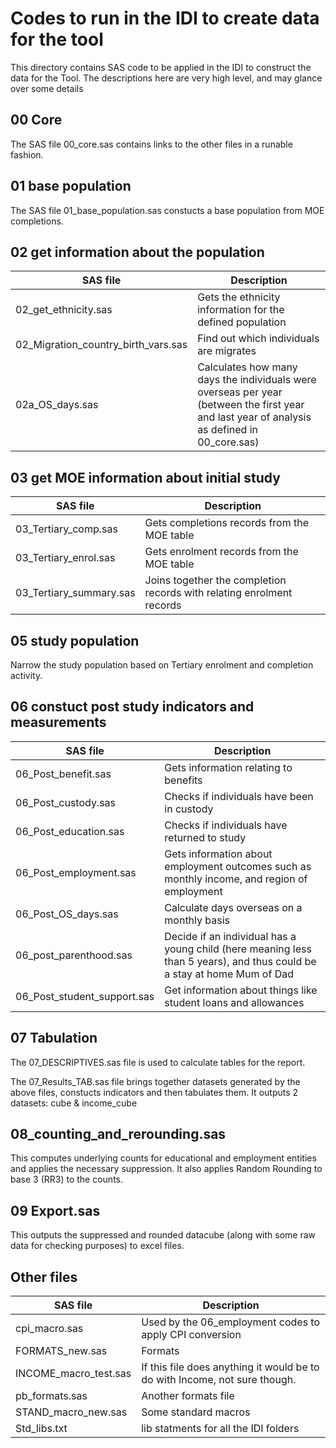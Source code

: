 # Codes to run in the IDI to create data for the tool
This directory contains SAS code to be applied in the IDI to construct the data for the Tool. The descriptions here are very high level, and may glance over some details

## 00 Core
The SAS file 00_core.sas contains links to the other files in a runable fashion.

## 01 base population
The SAS file 01_base_population.sas constucts a base population from MOE completions.

## 02 get information about the population

| SAS file | Description |
| ------------- | ------------- |
| 02_get_ethnicity.sas  | Gets the ethnicity information for the defined population  |
| 02_Migration_country_birth_vars.sas  | Find out which individuals are migrates  |
| 02a_OS_days.sas | Calculates how many days the individuals were overseas per year (between the first year and last year of analysis as defined in 00_core.sas) |

## 03 get MOE information about initial study

| SAS file | Description |
| ------------- | ------------- |
| 03_Tertiary_comp.sas  | Gets completions records from the MOE table  |
| 03_Tertiary_enrol.sas  | Gets enrolment records from the MOE table  |
| 03_Tertiary_summary.sas | Joins together the completion records with relating enrolment records |


## 05 study population
Narrow the study population based on Tertiary enrolment and completion activity.

## 06 constuct post study indicators and measurements

| SAS file | Description |
| ------------- | ------------- |
| 06_Post_benefit.sas  | Gets information relating to benefits |
| 06_Post_custody.sas  | Checks if individuals have been in custody  |
| 06_Post_education.sas | Checks if individuals have returned to study |
| 06_Post_employment.sas | Gets information about employment outcomes such as monthly income, and region of employment |
| 06_Post_OS_days.sas | Calculate days overseas on a monthly basis |
| 06_post_parenthood.sas | Decide if an individual has a young child (here meaning less than 5 years), and thus could be a stay at home Mum of Dad |
| 06_Post_student_support.sas | Get information about things like student loans and allowances |

## 07 Tabulation
The 07_DESCRIPTIVES.sas file is used to calculate tables for the report.

The 07_Results_TAB.sas file brings together datasets generated by the above files, constucts indicators and then tabulates them. It outputs 2 datasets: cube & income_cube

## 08_counting_and_rerounding.sas
This computes underlying counts for educational and employment entities and applies the necessary suppression. It also applies Random Rounding to base 3 (RR3) to the counts.

## 09 Export.sas
This outputs the suppressed and rounded datacube (along with some raw data for checking purposes) to excel files.

## Other files

| SAS file | Description |
| ------------- | ------------- |
| cpi_macro.sas | Used by the 06_employment codes to apply CPI conversion |
| FORMATS_new.sas | Formats |
| INCOME_macro_test.sas | If this file does anything it would be to do with Income, not sure though. |
| pb_formats.sas | Another formats file |
| STAND_macro_new.sas | Some standard macros |
| Std_libs.txt | lib statments for all the IDI folders |